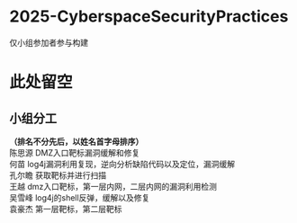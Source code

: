 # 2025-CyberspaceSecurityPractices

仅小组参加者参与构建

# 此处留空

## 小组分工

__（排名不分先后，以姓名首字母排序）__<br>
陈思源      DMZ入口靶标漏洞缓解和修复<br>
何苗        log4j漏洞利用复现，逆向分析缺陷代码以及定位，漏洞缓解<br>
孔尔瞻      获取靶标并进行扫描<br>
王越        dmz入口靶标，第一层内网，二层内网的漏洞利用检测<br>
吴雪峰      log4j的shell反弹，缓解以及修复<br>
袁豪杰      第一层靶标，第二层靶标<br>
